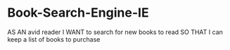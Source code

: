 # Book-Search-Engine-IE
AS AN avid reader I WANT to search for new books to read SO THAT I can keep a list of books to purchase
